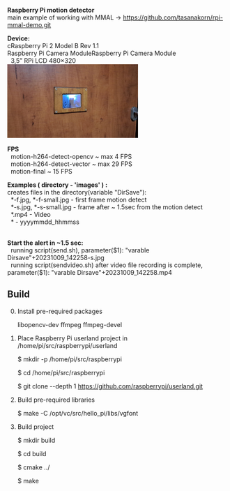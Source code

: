 <b>Raspberry Pi motion detector<br/></b>
main example of working with MMAL -> https://github.com/tasanakorn/rpi-mmal-demo.git<br/>

<b>Device: </b> <br/>
cRaspberry Pi 2 Model B Rev 1.1<br/>
Raspberry Pi Camera ModuleRaspberry Pi Camera Module<br/>
&nbsp;  3,5” RPi LCD 480×320<br/>
<img src="https://github.com/Alfed2/motion-detect/blob/main/images/device.jpg" width="300"> 

<b> FPS </b> <br/>
&nbsp;  motion-h264-detect-opencv  ~ max 4 FPS <br/>
&nbsp;  motion-h264-detect-vector  ~ max 29 FPS<br/>
&nbsp;  motion-final  ~ 15 FPS<br/>

<b>Examples ( directory - 'images' ) :</b><br/>
creates files in the directory(variable "DirSave"):<br/>
&nbsp;  *-f.jpg, *-f-small.jpg   - first frame motion detect<br/>
&nbsp;  *-s.jpg, *-s-small.jpg   - frame after ~ 1.5sec from the motion detect<br/>
&nbsp;  *.mp4 - Video<br/>
&nbsp;  \* -  yyyymmdd_hhmmss<br/>

<br/>
<b>Start the alert in ~1.5 sec:</b><br/>
&nbsp; running script(send.sh), parameter($1): "varable Dirsave"+20231009_142258-s.jpg<br/>
&nbsp; running script(sendvideo.sh) after video file recording is complete, parameter($1): "varable Dirsave"+20231009_142258.mp4<br/>


Build
-----
0. Install pre-required packages
   
    libopencv-dev ffmpeg ffmpeg-devel

1. Place  Raspberry Pi userland project in /home/pi/src/raspberrypi/userland
    
    $ mkdir -p /home/pi/src/raspberrypi
    
    $ cd /home/pi/src/raspberrypi
        
    $ git clone --depth 1 https://github.com/raspberrypi/userland.git


2. Build pre-required libraries
    
    $ make -C /opt/vc/src/hello_pi/libs/vgfont
    

3. Build project 

    $ mkdir build
    
    $ cd build
    
    $ cmake ../
    
    $ make 
    
  

